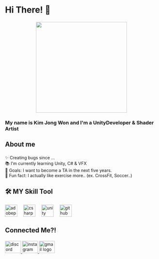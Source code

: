 
###

<h1 align="left">Hi There! 👋</h1>

###

<div align="center">
  <img src= "https://media.tenor.com/A-xepNszV9YAAAAj/ai-bot.gif](https://media.tenor.com/A-xepNszV9YAAAAj/ai-bot.gif" width="300"><br>
</div>

<h3 align="left">My name is Kim Jong Won and I'm a UnityDeveloper & Shader Artist</h3>

###

<h2 align="left">About me</h2>

###

<p align="left">✨ Creating bugs since ...<br>📚 I'm currently learning Unity, C# & VFX<br>🎯 Goals: I want to become a TA in the next five years.<br>🎲 Fun fact: I actually like exercise more.. (ex. CrossFit, Soccer..)</p>

###

<h2 align="left">🛠️ MY Skill Tool</h2>

###

<div align="left">
  <img src="https://skillicons.dev/icons?i=ps" height="40" alt="adobephotoshop logo"  />
  <img width="12" />
  <img src="https://skillicons.dev/icons?i=cs" height="40" alt="csharp logo"  />
  <img width="12" />
  <img src="https://skillicons.dev/icons?i=unity" height="40" alt="unity logo"  />
  <img width="12" />
  <img src="https://skillicons.dev/icons?i=github" height="40" alt="github logo"  />
</div>

###

<h2 align="left">Connected Me?!</h2>

###

<div align="left">
  <a href="https://discord.gg/qt5HsPJh" target="_blank">
    <img src="https://raw.githubusercontent.com/maurodesouza/profile-readme-generator/master/src/assets/icons/social/discord/default.svg" width="52" height="40" alt="discord logo"  />
  <a href = "https://www.instagram.com/jwon_0301?igsh=Z3Y0ZWVxZ243dnlp&utm_source=qr" _blank" >
  <img src="https://raw.githubusercontent.com/maurodesouza/profile-readme-generator/master/src/assets/icons/social/instagram/default.svg" width="52" height="40" alt="instagram logo"  />
  <a href="mailto:jon8868@gmail.com">
    <img src="https://raw.githubusercontent.com/maurodesouza/profile-readme-generator/master/src/assets/icons/social/gmail/default.svg" width="52" height="40" alt="gmail logo"  />
  </a>
</div>

###
